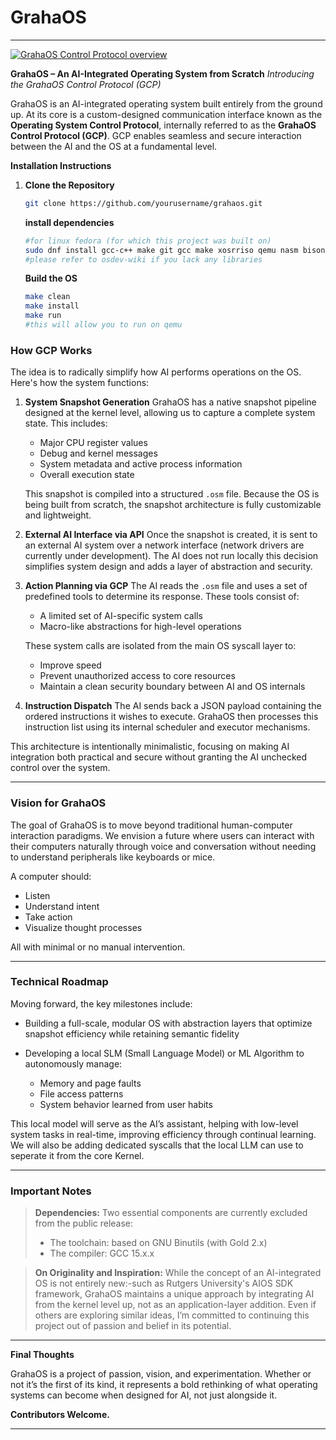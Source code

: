 # GrahaOS

---

[![GrahaOS Control Protocol overview](https://img.youtube.com/vi/uivT1Bw1-l0/0.jpg)](https://www.youtube.com/watch?v=uivT1Bw1-l0 "GrahaOS Control Protocol overview")

**GrahaOS – An AI-Integrated Operating System from Scratch**
*Introducing the GrahaOS Control Protocol (GCP)*

GrahaOS is an AI-integrated operating system built entirely from the ground up. At its core is a custom-designed communication interface known as the **Operating System Control Protocol**, internally referred to as the **GrahaOS Control Protocol (GCP)**. GCP enables seamless and secure interaction between the AI and the OS at a fundamental level.

**Installation Instructions**

1. **Clone the Repository**
   ```bash
   git clone https://github.com/yourusername/grahaos.git
   ```
   **install dependencies**
   ```bash
   #for linux fedora (for which this project was built on)
   sudo dnf install gcc-c++ make git gcc make xosrriso qemu nasm bison libelf-devel 
   #please refer to osdev-wiki if you lack any libraries
   ```
   **Build the OS**
   ```bash
   make clean
   make install
   make run
   #this will allow you to run on qemu
   ```


### How GCP Works

The idea is to radically simplify how AI performs operations on the OS. Here's how the system functions:

1. **System Snapshot Generation**
   GrahaOS has a native snapshot pipeline designed at the kernel level, allowing us to capture a complete system state. This includes:

   * Major CPU register values
   * Debug and kernel messages
   * System metadata and active process information
   * Overall execution state

   This snapshot is compiled into a structured `.osm` file. Because the OS is being built from scratch, the snapshot architecture is fully customizable and lightweight.

2. **External AI Interface via API**
   Once the snapshot is created, it is sent to an external AI system over a network interface (network drivers are currently under development). The AI does not run locally this decision simplifies system design and adds a layer of abstraction and security.

3. **Action Planning via GCP**
   The AI reads the `.osm` file and uses a set of predefined tools to determine its response. These tools consist of:

   * A limited set of AI-specific system calls
   * Macro-like abstractions for high-level operations

   These system calls are isolated from the main OS syscall layer to:

   * Improve speed
   * Prevent unauthorized access to core resources
   * Maintain a clean security boundary between AI and OS internals

4. **Instruction Dispatch**
   The AI sends back a JSON payload containing the ordered instructions it wishes to execute. GrahaOS then processes this instruction list using its internal scheduler and executor mechanisms.

This architecture is intentionally minimalistic, focusing on making AI integration both practical and secure without granting the AI unchecked control over the system.

---

### Vision for GrahaOS

The goal of GrahaOS is to move beyond traditional human-computer interaction paradigms. We envision a future where users can interact with their computers naturally through voice and conversation without needing to understand peripherals like keyboards or mice.

A computer should:

* Listen
* Understand intent
* Take action
* Visualize thought processes

All with minimal or no manual intervention.

---

### Technical Roadmap

Moving forward, the key milestones include:

* Building a full-scale, modular OS with abstraction layers that optimize snapshot efficiency while retaining semantic fidelity
* Developing a local SLM (Small Language Model) or ML Algorithm to autonomously manage:

  * Memory and page faults
  * File access patterns
  * System behavior learned from user habits


This local model will serve as the AI’s assistant, helping with low-level system tasks in real-time, improving efficiency through continual learning. We will also be adding dedicated syscalls that the local LLM can use to seperate it from the core Kernel.

---

### Important Notes

> **Dependencies:**
> Two essential components are currently excluded from the public release:
>
> * The toolchain: based on GNU Binutils (with Gold 2.x)
> * The compiler: GCC 15.x.x

> **On Originality and Inspiration:**
> While the concept of an AI-integrated OS is not entirely new:-such as Rutgers University's AIOS SDK framework, GrahaOS maintains a unique approach by integrating AI from the kernel level up, not as an application-layer addition. Even if others are exploring similar ideas, I’m committed to continuing this project out of passion and belief in its potential.

---

**Final Thoughts**

GrahaOS is a project of passion, vision, and experimentation. Whether or not it’s the first of its kind, it represents a bold rethinking of what operating systems can become when designed for AI, not just alongside it.

**Contributors Welcome.**

---


